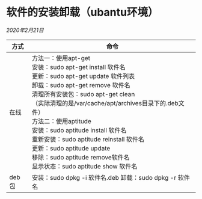 # 软件的安装卸载（ubantu环境）

*2020年2月21日*

| 方式  | 命令                                                         |
| ----- | ------------------------------------------------------------ |
| 在线  | 方法一：使用apt-get <br/>      安装：sudo apt-get install 软件名<br/>      更新：sudo apt-get update 软件列表<br/>      卸载：sudo apt-get remove 软件名<br/>      清理所有安装包：sudo apt-get clean<br />            （实际清理的是/var/cache/apt/archives目录下的.deb文件）<br />方法二：使用aptitude<br />       安装：sudo aptitude install 软件名<br />       重新安装：sudo aptitude reinstall 软件名<br />       更新：sudo aptitude update<br />       移除：sudo aptitude remove软件名<br />       显示状态：sudo aptitude show 软件名 |
| deb包 | 安装：sudo dpkg -i 软件名.deb    卸载：sudo dpkg -r 软件名   |